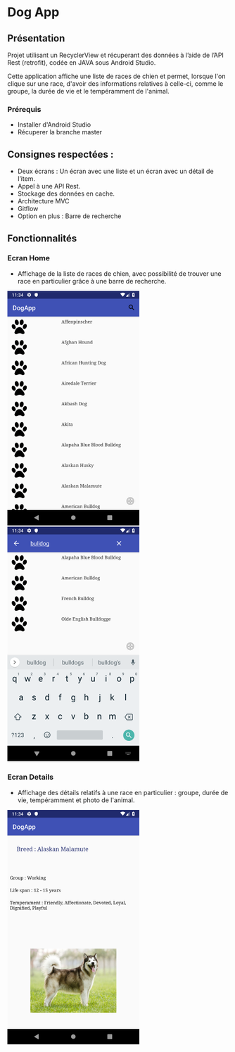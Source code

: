 # Dog App

## Présentation

Projet utilisant un RecyclerView et récuperant des données à l’aide de l’API Rest (retrofit), codée en JAVA sous Android Studio.

Cette application affiche une liste de races de chien et permet, lorsque l'on clique sur une race, d'avoir des informations relatives à celle-ci, comme le groupe, la durée de vie et le tempéramment de l'animal.

### Prérequis

- Installer d'Android Studio
- Récuperer la branche master

## Consignes respectées :

- Deux écrans : Un écran avec une liste et un écran avec un détail de l’item.
- Appel à une API Rest.
- Stockage des données en cache.
- Architecture MVC
- Gitflow
- Option en plus : Barre de recherche

## Fonctionnalités

### Ecran Home

- Affichage de la liste de races de chien, avec possibilité de trouver une race en particulier grâce à une barre de recherche.

<img src="img_readme/list.png" alt="liste races" high=600 width=300> <img src="img_readme/search.png" alt="recherche race" high=600 width=300>

### Ecran Details

- Affichage des détails relatifs à une race en particulier : groupe, durée de vie, tempéramment et photo de l'animal.

<img src="img_readme/detail.png" alt="détails race" high=600 width=300>
